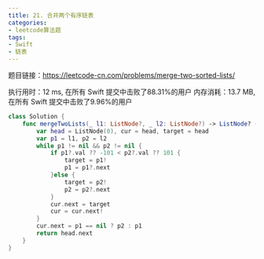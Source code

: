 ```yaml
---
title: 21. 合并两个有序链表
categories:
- leetcode算法题
tags:
- Swift
- 链表
---
```

题目链接：https://leetcode-cn.com/problems/merge-two-sorted-lists/

执行用时：12 ms, 在所有 Swift 提交中击败了88.31%的用户
内存消耗：13.7 MB, 在所有 Swift 提交中击败了9.96%的用户
``` swift
class Solution {
    func mergeTwoLists(_ l1: ListNode?, _ l2: ListNode?) -> ListNode? {
        var head = ListNode(0), cur = head, target = head
        var p1 = l1, p2 = l2
        while p1 != nil && p2 != nil {
            if p1?.val ?? -101 < p2?.val ?? 101 {
                target = p1!
                p1 = p1?.next
            }else {
                target = p2!
                p2 = p2?.next
            }
            cur.next = target
            cur = cur.next!
        }
        cur.next = p1 == nil ? p2 : p1
        return head.next
    }
}
```